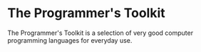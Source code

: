 The Programmer's Toolkit
========================
The Programmer's Toolkit is a selection of very good computer programming languages for everyday use.

